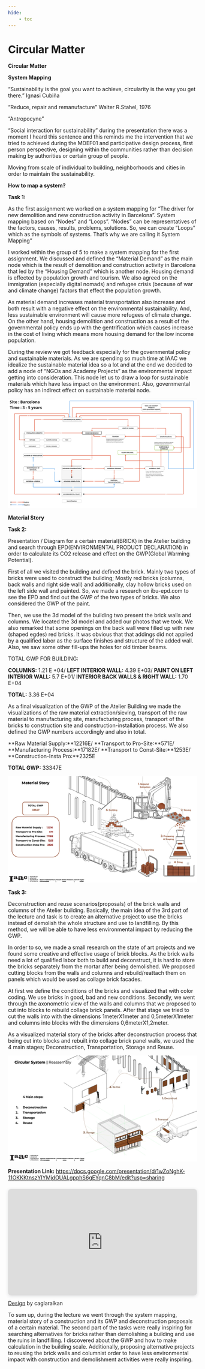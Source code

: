 ```yaml
---
hide:
    - toc
---
```


# Circular Matter


**Circular Matter**

**System Mapping**

“Sustainability is the goal you want to achieve, circularity is the way you get there.” Ignasi Cubiña

“Reduce, repair and remanufacture” Walter R.Stahel, 1976

“Antropocyne”

“Social interaction for sustainability” during the presentation there was a moment I heard this sentence and this reminds me the intervention that we tried to achieved during the MDEF01 and participative design process, first person perspective, designing within the communities rather than decision making by authorities or certain group of people.

Moving from scale of individual to building, neighborhoods and cities in order to maintain the sustainability.

**How to map a system?**

**Task 1:**

As the first assignment we worked on a system mapping for “The driver for new demolition and new construction activity in Barcelona”. System mapping based on “Nodes” and “Loops”. “Nodes” can be representatives of the factors, causes, results, problems, solutions. So, we can create “Loops” which as the symbols of systems. That’s why we are calling it System Mapping”

I worked within the group of 5 to make a system mapping for the first assignment. We discussed and defined the “Material Demand” as the main node which is the result of demolition and construction activity in Barcelona that led by the “Housing Demand” which is another node. Housing demand is effected by population growth and tourism. We also agreed on the immigration (especially digital nomads) and refugee crisis (because of war and climate change) factors that effect the population growth.

As material demand increases material transportation also increase and both result with a negative effect on the environmental sustainability. And, less sustainable environment will cause more refugees of climate change. On the other hand, housing demolition and construction as a result of the governmental policy ends up with the gentrification which causes increase in the cost of living which means more housing demand for the low income population.

During the review we got feedback especially for the governmental policy and sustainable materials. As we are spending so much time at IAAC we idealize the sustainable material idea so a lot and at the end we decided to add a node of “NGOs and Academy Projects” as the environmental impact getting into consideration. This node let us to draw a loop for sustainable materials which have less impact on the environment. Also, governmental policy has an indirect effect on sustainable material node.

![](../images/system_mapping1.jpg)

**Material Story**

**Task 2:**

Presentation / Diagram for a certain material(BRICK) in the Atelier building and search through  EPD(ENVIRONMENTAL PRODUCT DECLARATION) in order to calculate its CO2 release and effect on the GWP(Global Warming Potential).

First of all we visited the building and defined the brick. Mainly two types of bricks were used to construct the building; Mostly red bricks (columns, back walls and right side wall) and additionally, clay hollow bricks used on the left side wall and painted. So, we made a research on ibu-epd.com to see the EPD and find out the GWP of the two types of bricks. We also considered the GWP of the paint.

Then, we use the 3d model of the building two present the brick walls and columns. We located the 3d model and added our photos that we took. We also remarked that some openings on the back wall were filled up with new (shaped egdes) red bricks. It was obvious that that addings did not applied by a qualified labor as the surface finishes and structure of the added wall. Also, we saw some other fill-ups the holes for old timber beams.

TOTAL GWP FOR BUILDING:

**COLUMNS:** 1.21 E +04/ **LEFT INTERIOR WALL:** 4.39 E+03/ **PAINT ON LEFT INTERIOR WALL:** 5.7 E+01/ **INTERIOR BACK WALLS & RIGHT WALL:** 1.70 E+04

**TOTAL:** 3.36 E+04

As a final visualization of the GWP of the Atelier Building we made the visualizations of the raw material extraction/sieving, transport of the raw material to manufacturing site, manufacturing process, transport of the bricks to construction site and construction-installation process. We also defined the GWP numbers accordingly and also in total.  

**Raw Material Supply:**12216E/ **Transport to Pro-Site:**571E/ **Manufacturing Process:**17182E/ **Transport to Const-Site:**1253E/ **Construction-Insta Pro:**2325E

**TOTAL GWP:** 33347E

![](../images/visualized_materialstory.jpg)

**Task 3:**

Deconstruction and reuse scenarios(proposals) of the brick walls and columns of the Atelier building. Basically, the main idea of the 3rd part of the lecture and task is to create an alternative project to use the bricks instead of demolish the whole structure and use to landfilling. By this method, we will be able to have less environmental impact by reducing the GWP.

In order to so, we made a small research on the state of art projects and we found some creative and effective usage of brick blocks. As the brick walls need a lot of qualified labor both to build and deconstruct, it is hard to store the bricks separately from the mortar after being demolished. We proposed cutting blocks from the walls and columns and rebuild/reattach them on panels which would be used as collage brick facades.

At first we define the conditions of the bricks and visualized that with color coding. We use bricks in good, bad and new conditions. Secondly, we went through the axonometric view of the walls and columns that we proposed to cut into blocks to rebuild collage brick panels. After that stage we tried to cut the walls into with the dimensions 1meterX1meter and 0,5meterX1meter and columns into blocks with the dimensions 0,6meterX1,2meter.

As a visualized material story of the bricks after deconstruction process that being cut into blocks and rebuilt into collage brick panel walls, we used the 4 main stages; Deconstruction, Transportation, Storage and Reuse.

![](../images/visualized_materialstory2.jpg)

**Presentation Link:**
https://docs.google.com/presentation/d/1wZoNghK-11OKKKtnszYIYMjdOUALgpphS6gEYqnC8bM/edit?usp=sharing

<div style="position: relative; width: 100%; height: 0; padding-top: 56.2500%;
 padding-bottom: 0; box-shadow: 0 2px 8px 0 rgba(63,69,81,0.16); margin-top: 1.6em; margin-bottom: 0.9em; overflow: hidden;
 border-radius: 8px; will-change: transform;">
  <iframe loading="lazy" style="position: absolute; width: 100%; height: 100%; top: 0; left: 0; border: none; padding: 0;margin: 0;"
    src="https:&#x2F;&#x2F;www.canva.com&#x2F;design&#x2F;DAF1X7wX98Y&#x2F;view?embed" allowfullscreen="allowfullscreen" allow="fullscreen">
  </iframe>
</div>
<a href="https:&#x2F;&#x2F;www.canva.com&#x2F;design&#x2F;DAF1X7wX98Y&#x2F;view?utm_content=DAF1X7wX98Y&amp;utm_campaign=designshare&amp;utm_medium=embeds&amp;utm_source=link" target="_blank" rel="noopener">Design</a> by caglaralkan

To sum up, during the lecture we went through the system mapping, material story of a construction and its GWP and deconstruction proposals of a certain material. The second part of the tasks were really inspiring for searching alternatives for bricks rather than demolishing a building and use the ruins in landfilling. I discovered about the GWP and how to make calculation in the building scale. Additionally, proposing alternative projects to reusing the brick walls and columnist order to have less environmental impact with construction and demolishment activities were really inspiring.  
